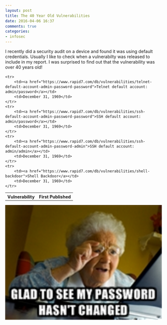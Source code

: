 ```yaml
---
layout: post
title: The 40 Year Old Vulnerabilities
date: 2016-04-06 16:37
comments: true
categories:
- infosec
---
```

I recently did a security audit on a device and found it was using default credentials. Usually I like to check when a vulnerabilty was released to include in my report. I was surprised to find out that the vulnerability was over 40 years old!

<table class="table">
	<tr>
	<th>Vulnerability</th>
	<th>First Published</th>
	</tr>

	<tr>
		<td><a href="https://www.rapid7.com/db/vulnerabilities/telnet-default-account-admin-password-password">Telnet default account: admin/password</a></td>
		<td>December 31, 1969</td>
	</tr>
	<tr>
		<td><a href="https://www.rapid7.com/db/vulnerabilities/ssh-default-account-admin-password-password">SSH default account: admin/password</a></td>
		<td>December 31, 1969</td>
	</tr>
	<tr>
		<td><a href="https://www.rapid7.com/db/vulnerabilities/ssh-default-account-admin-password-admin">SSH default account: admin/admin</a></td>
		<td>December 31, 1969</td>
	</tr>
	<tr>
		<td><a href="https://www.rapid7.com/db/vulnerabilities/shell-backdoor">Shell Backdoor</a></td>
		<td>December 31, 1969</td>
	</tr>
</table>

!['Back in my day'](/images/40yr.png)<br>





